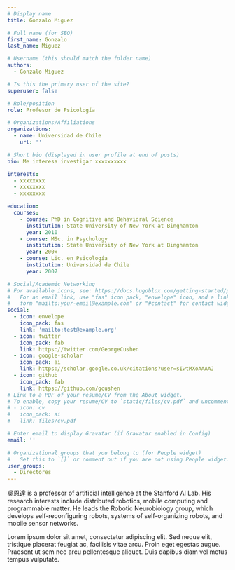 ```yaml
---
# Display name
title: Gonzalo Miguez

# Full name (for SEO)
first_name: Gonzalo
last_name: Miguez

# Username (this should match the folder name)
authors:
  - Gonzalo Miguez

# Is this the primary user of the site?
superuser: false

# Role/position
role: Profesor de Psicología

# Organizations/Affiliations
organizations:
  - name: Universidad de Chile
    url: ''

# Short bio (displayed in user profile at end of posts)
bio: Me interesa investigar xxxxxxxxxx

interests:
  - xxxxxxxx
  - xxxxxxxx
  - xxxxxxxx

education:
  courses:
    - course: PhD in Cognitive and Behavioral Science
      institution: State University of New York at Binghamton
      year: 2010
    - course: MSc. in Psychology
      institution: State University of New York at Binghamton
      year: 200x
    - course: Lic. en Psicología
      institution: Universidad de Chile
      year: 2007

# Social/Academic Networking
# For available icons, see: https://docs.hugoblox.com/getting-started/page-builder/#icons
#   For an email link, use "fas" icon pack, "envelope" icon, and a link in the
#   form "mailto:your-email@example.com" or "#contact" for contact widget.
social:
  - icon: envelope
    icon_pack: fas
    link: 'mailto:test@example.org'
  - icon: twitter
    icon_pack: fab
    link: https://twitter.com/GeorgeCushen
  - icon: google-scholar
    icon_pack: ai
    link: https://scholar.google.co.uk/citations?user=sIwtMXoAAAAJ
  - icon: github
    icon_pack: fab
    link: https://github.com/gcushen
# Link to a PDF of your resume/CV from the About widget.
# To enable, copy your resume/CV to `static/files/cv.pdf` and uncomment the lines below.
# - icon: cv
#   icon_pack: ai
#   link: files/cv.pdf

# Enter email to display Gravatar (if Gravatar enabled in Config)
email: ''

# Organizational groups that you belong to (for People widget)
#   Set this to `[]` or comment out if you are not using People widget.
user_groups:
  - Directores
---
```


吳恩達 is a professor of artificial intelligence at the Stanford AI Lab. His research interests include distributed robotics, mobile computing and programmable matter. He leads the Robotic Neurobiology group, which develops self-reconfiguring robots, systems of self-organizing robots, and mobile sensor networks.

Lorem ipsum dolor sit amet, consectetur adipiscing elit. Sed neque elit, tristique placerat feugiat ac, facilisis vitae arcu. Proin eget egestas augue. Praesent ut sem nec arcu pellentesque aliquet. Duis dapibus diam vel metus tempus vulputate.
